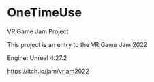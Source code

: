 # OneTimeUse
VR Game Jam Project

This project is an entry to the VR Game Jam 2022

Engine: Unreal 4.27.2



https://itch.io/jam/vrjam2022
